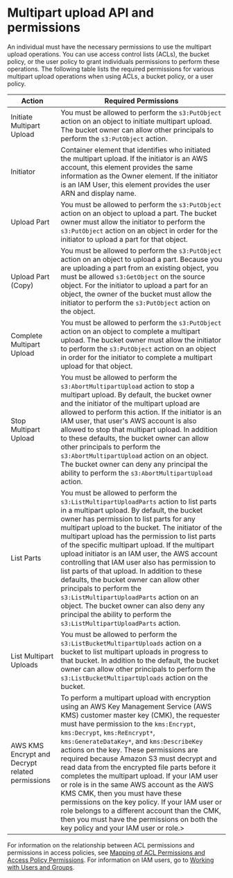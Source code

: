 # Multipart upload API and permissions<a name="mpuAndPermissions"></a>

An individual must have the necessary permissions to use the multipart upload operations\. You can use access control lists \(ACLs\), the bucket policy, or the user policy to grant individuals permissions to perform these operations\. The following table lists the required permissions for various multipart upload operations when using ACLs, a bucket policy, or a user policy\. 


| Action | Required Permissions | 
| --- | --- | 
|  Initiate Multipart Upload  |  You must be allowed to perform the `s3:PutObject` action on an object to initiate multipart upload\.  The bucket owner can allow other principals to perform the `s3:PutObject` action\.   | 
| Initiator | Container element that identifies who initiated the multipart upload\. If the initiator is an AWS account, this element provides the same information as the Owner element\. If the initiator is an IAM User, this element provides the user ARN and display name\. | 
| Upload Part | You must be allowed to perform the `s3:PutObject` action on an object to upload a part\.  The bucket owner must allow the initiator to perform the `s3:PutObject` action on an object in order for the initiator to upload a part for that object\. | 
| Upload Part \(Copy\) | You must be allowed to perform the `s3:PutObject` action on an object to upload a part\. Because you are uploading a part from an existing object, you must be allowed `s3:GetObject` on the source object\.  For the initiator to upload a part for an object, the owner of the bucket must allow the initiator to perform the `s3:PutObject` action on the object\. | 
| Complete Multipart Upload | You must be allowed to perform the `s3:PutObject` action on an object to complete a multipart upload\.  The bucket owner must allow the initiator to perform the `s3:PutObject` action on an object in order for the initiator to complete a multipart upload for that object\. | 
| Stop Multipart Upload | You must be allowed to perform the `s3:AbortMultipartUpload` action to stop a multipart upload\.  By default, the bucket owner and the initiator of the multipart upload are allowed to perform this action\. If the initiator is an IAM user, that user's AWS account is also allowed to stop that multipart upload\. In addition to these defaults, the bucket owner can allow other principals to perform the `s3:AbortMultipartUpload` action on an object\. The bucket owner can deny any principal the ability to perform the `s3:AbortMultipartUpload` action\. | 
| List Parts | You must be allowed to perform the `s3:ListMultipartUploadParts` action to list parts in a multipart upload\. By default, the bucket owner has permission to list parts for any multipart upload to the bucket\. The initiator of the multipart upload has the permission to list parts of the specific multipart upload\. If the multipart upload initiator is an IAM user, the AWS account controlling that IAM user also has permission to list parts of that upload\.  In addition to these defaults, the bucket owner can allow other principals to perform the `s3:ListMultipartUploadParts` action on an object\. The bucket owner can also deny any principal the ability to perform the `s3:ListMultipartUploadParts` action\. | 
| List Multipart Uploads | You must be allowed to perform the `s3:ListBucketMultipartUploads` action on a bucket to list multipart uploads in progress to that bucket\. In addition to the default, the bucket owner can allow other principals to perform the `s3:ListBucketMultipartUploads` action on the bucket\. | 
| AWS KMS Encrypt and Decrypt related permissions |  To perform a multipart upload with encryption using an AWS Key Management Service \(AWS KMS\) customer master key \(CMK\), the requester must have permission to the `kms:Encrypt`, `kms:Decrypt`, `kms:ReEncrypt*`, `kms:GenerateDataKey*`, and `kms:DescribeKey` actions on the key\. These permissions are required because Amazon S3 must decrypt and read data from the encrypted file parts before it completes the multipart upload\. If your IAM user or role is in the same AWS account as the AWS KMS CMK, then you must have these permissions on the key policy\. If your IAM user or role belongs to a different account than the CMK, then you must have the permissions on both the key policy and your IAM user or role\.> | 

For information on the relationship between ACL permissions and permissions in access policies, see [Mapping of ACL Permissions and Access Policy Permissions](acl-overview.md#acl-access-policy-permission-mapping)\. For information on IAM users, go to [Working with Users and Groups](https://docs.aws.amazon.com/IAM/latest/UserGuide/)\.